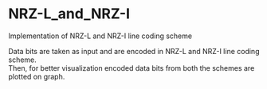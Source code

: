 # NRZ-L_and_NRZ-I
Implementation of NRZ-L and NRZ-I line coding scheme

Data bits are taken as input and are encoded in NRZ-L and NRZ-I line coding scheme.  
Then, for better visualization encoded data bits from both the schemes are plotted on graph.
